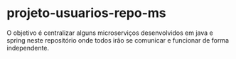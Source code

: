 # projeto-usuarios-repo-ms

O objetivo é centralizar alguns microserviços desenvolvidos em java e spring neste repositório onde todos irão se comunicar e funcionar de forma independente.
